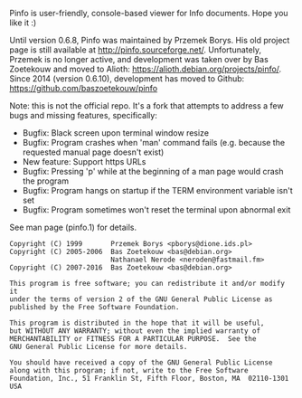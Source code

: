Pinfo is user-friendly, console-based viewer for Info documents.
Hope you like it :)

Until version 0.6.8, Pinfo was maintained by Przemek Borys. His old project
page is still available at http://pinfo.sourceforge.net/. Unfortunately,
Przemek is no longer active, and development was taken over by Bas Zoetekouw
and moved to Alioth: https://alioth.debian.org/projects/pinfo/.
Since 2014 (version 0.6.10), development has moved to Github:
https://github.com/baszoetekouw/pinfo

Note: this is not the official repo. It's a fork that attempts to address a few
bugs and missing features, specifically:
* Bugfix: Black screen upon terminal window resize
* Bugfix: Program crashes when 'man' command fails (e.g. because the requested
  manual page doesn't exist)
* New feature: Support https URLs
* Bugfix: Pressing 'p' while at the beginning of a man page would crash the
  program
* Bugfix: Program hangs on startup if the TERM environment variable isn't set
* Bugfix: Program sometimes won't reset the terminal upon abnormal exit

See man page (pinfo.1) for details.

    Copyright (C) 1999       Przemek Borys <pborys@dione.ids.pl>
    Copyright (C) 2005-2006  Bas Zoetekouw <bas@debian.org>
                             Nathanael Nerode <neroden@fastmail.fm>
    Copyright (C) 2007-2016  Bas Zoetekouw <bas@debian.org>

    This program is free software; you can redistribute it and/or modify it
    under the terms of version 2 of the GNU General Public License as
    published by the Free Software Foundation.

    This program is distributed in the hope that it will be useful,
    but WITHOUT ANY WARRANTY; without even the implied warranty of
    MERCHANTABILITY or FITNESS FOR A PARTICULAR PURPOSE.  See the
    GNU General Public License for more details.

    You should have received a copy of the GNU General Public License
    along with this program; if not, write to the Free Software
    Foundation, Inc., 51 Franklin St, Fifth Floor, Boston, MA  02110-1301  USA

